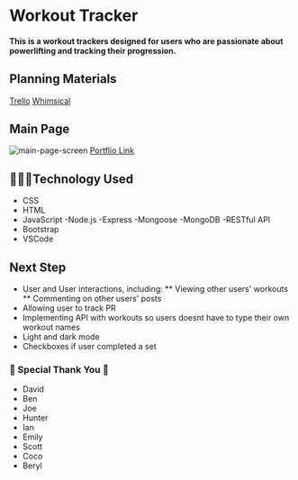 # Workout Tracker
#### This is a workout trackers designed for users who are passionate about powerlifting and tracking their progression.
## Planning Materials
[Trello](https://trello.com/b/m52YIqGs/portfolio)
[Whimsical](https://whimsical.com/jordin-huang-portfolio-N9jhST83eGwFExJoYdApP6)

## Main Page
![main-page-screen](https://user-images.githubusercontent.com/87043491/173003609-bea87155-79c2-4671-aae7-21633c64edab.png)
[Portflio Link](https://jordinhuang.netlify.app/)

## 👩🏻‍💻Technology Used 
- CSS
- HTML
- JavaScript
-Node.js
-Express
-Mongoose
-MongoDB
-RESTful API
- Bootstrap
- VSCode

## Next Step 
* User and User interactions, including: 
** Viewing other users' workouts 
** Commenting on other users' posts
* Allowing user to track PR
* Implementing API with workouts so users doesnt have to type their own workout names
* Light and dark mode 
* Checkboxes if user completed a set

### 🥰 Special Thank You 🥰
* David
* Ben
* Joe
* Hunter
* Ian
* Emily
* Scott
* Coco
* Beryl
